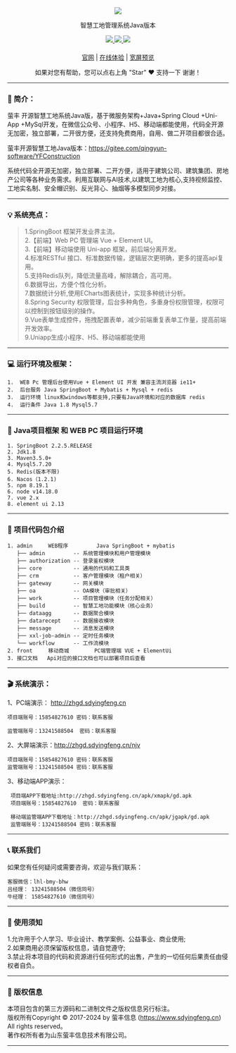 
<div align="center" >
    <img src="https://foruda.gitee.com/avatar/1728719990621654075/13695585_qingyun-software_1728719990.png!avatar100" />
</div>

<div align="center">

智慧工地管理系统Java版本

</div>

<div align="center" >
    <a href="https://www.sdyingfeng.cn">
        <img src="https://img.shields.io/badge/Licence-apache2.0-green.svg?style=flat" />
    </a>
    <a href="https://www.sdyingfeng.cn">
        <img src="https://img.shields.io/badge/Edition-5.4-blue.svg" />
    </a>
     <a href="https://gitee.com/ZhongBangKeJi/CRMEB/repository/archive/master.zip">
        <img src="https://img.shields.io/badge/Download-240m-red.svg" />
    </a>
</div>

#### 

<div align="center">

[官网](https://sdyingfeng.cn/?gongdi) |
[在线体验](http://zhgd.sdyingfeng.cn) |
[宽屏预览](https://gitee.com/qingyun-software/YFConstruction/blob/master/README.md) 

</div>

<div align="center">
    如果对您有帮助，您可以点右上角 "Star" ❤️ 支持一下 谢谢！
</div>

---

### 📖 简介：

萤丰 开源智慧工地系统Java版，基于微服务架构+Java+Spring Cloud +Uni-App +MySql开发，在微信公众号、小程序、H5、移动端都能使用，代码全开源无加密，独立部署，二开很方便，还支持免费商用，自用、做二开项目都很合适。

萤丰开源智慧工地Java版本：https://gitee.com/qingyun-software/YFConstruction


系统代码全开源无加密，独立部署、二开方便，适用于建筑公司、建筑集团、房地产公司等各种业务需求。利用互联网与AI技术,以建筑工地为核心,支持视频监控、工地实名制、安全帽识别、反光背心、抽烟等多模型同步对接。

---

### 💡 系统亮点：
>1.SpringBoot 框架开发业界主流。  </br>
>2.【前端】Web PC 管理端 Vue + Element UI。<br>
>3.【前端】移动端使用 Uni-app 框架，前后端分离开发。<br>
>4.标准RESTful 接口、标准数据传输，逻辑层次更明确，更多的提高api复用。<br>
>5.支持Redis队列，降低流量高峰，解除耦合，高可用。<br>
>6.数据导出，方便个性化分析。<br>
>7.数据统计分析,使用ECharts图表统计，实现多种统计分析。<br>
>8.Spring Security 权限管理，后台多种角色，多重身份权限管理，权限可以控制到按钮级别的操作。<br>
>9.Vue表单生成控件，拖拽配置表单，减少前端重复表单工作量，提高前端开发效率。<br>
>9.Uniapp生成小程序、H5、移动端都能使用<br>
---

### 💻 运行环境及框架：
~~~
1.	WEB Pc 管理后台使用Vue + Element UI 开发 兼容主流浏览器 ie11+
2.	后台服务 Java SpringBoot + Mybatis + Mysql + redis
3.	运行环境 linux和windows等都支持,只要有Java环境和对应的数据库 redis
4.	运行条件 Java 1.8 Mysql5.7
~~~
---

### 🔧 Java项目框架 和 WEB PC 项目运行环境
~~~
1. SpringBoot 2.2.5.RELEASE
2. Jdk1.8
3. Maven3.5.0+   
4. Mysql5.7.20 
5. Redis(版本不限)
6. Nacos（1.2.1)
5. npm 8.19.1
6. node v14.18.0
7. vue 2.x
8. element ui 2.13
~~~

---

### 🧭 项目代码包介绍
~~~
1. admin     WEB程序         Java SpringBoot + mybatis
   ├── admin         -- 系统管理模块和用户管理模块
   ├── authorization -- 登录鉴权模块
   ├── core          -- 通用的代码和工具类
   ├── crm           -- 客户管理模块（租户相关）
   ├── gateway       -- 网关模块
   ├── oa            -- OA模块（审批相关）
   ├── work          -- 项目管理模块（任务分配相关）
   ├── build         -- 智慧工地功能模块（核心业务）
   ├── dataagg       -- 数据聚合模块
   ├── datarecept    -- 数据接收模块
   ├── message       -- 消息发送模块
   ├── xxl-job-admin -- 定时任务模块
   └── workflow      -- 工作流模块
2. front     移动商城        PC端管理端 VUE + ElementUi
3. 接口文档   Api对应的接口文档也可以部署项目后查看
~~~

---

### 🎬 系统演示：


1、PC端演示： http://zhgd.sdyingfeng.cn <br>
~~~
项目端账号：15854827610 密码：联系客服

监管端账号：13241588504  密码：联系客服
~~~
 

2、大屏端演示：http://zhgd.sdyingfeng.cn/njv<br>
~~~
项目端账号：15854827610 密码：联系客服
监管端账号：13241588504 密码：联系客服
~~~

3、移动端APP演示：
~~~
 项目端APP下载地址:http://zhgd.sdyingfeng.cn/apk/xmapk/gd.apk
 项目端账号：15854827610  密码：联系客服

 移动端监管端APP下载地址：http://zhgd.sdyingfeng.cn/apk/jgapk/gd.apk
 监管端账号：13241588504 密码：联系客服
~~~

---

###  📞 联系我们

如果您有任何疑问或需要咨询，欢迎与我们联系：
~~~
客服微信：lhl-bmy-bhw
吕经理： 13241588504（微信同号）
牛经理： 15854827610（微信同号）
~~~

---

### 🔔 使用须知
1.允许用于个人学习、毕业设计、教学案例、公益事业、商业使用;<br>
2.如果商用必须保留版权信息，请自觉遵守;<br>
3.禁止将本项目的代码和资源进行任何形式的出售，产生的一切任何后果责任由侵权者自负。<br>

---
### 🪪 版权信息
本项目包含的第三方源码和二进制文件之版权信息另行标注。<br>
版权所有Copyright © 2017-2024 by 萤丰信息 (https://www.sdyingfeng.cn)<br>
All rights reserved。<br>
著作权所有者为山东萤丰信息技术有限公司。<br>

---





